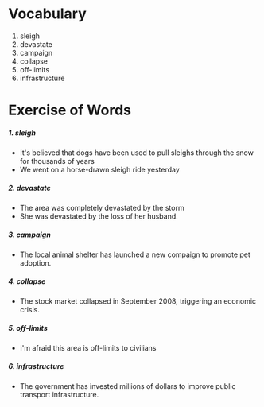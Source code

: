 # Vocabulary
1. sleigh
2. devastate
3. campaign
4. collapse
5. off-limits
6. infrastructure

# Exercise of Words
##### 1. sleigh
- It's believed that dogs have been used to pull sleighs through the snow for thousands of years
- We went on a horse-drawn sleigh ride yesterday
##### 2. devastate
- The area was completely devastated by the storm
- She was devastated by the loss of her husband.
##### 3. campaign
- The local animal shelter has launched a new compaign to promote pet adoption.
##### 4. collapse
- The stock market collapsed in September 2008, triggering an economic crisis.
##### 5. off-limits
- I'm afraid this area is off-limits to civilians
##### 6. infrastructure
- The government has invested millions of dollars to improve public transport infrastructure.